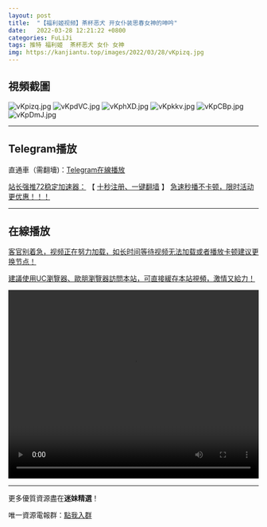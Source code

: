 ```yaml
---
layout: post
title:  "【福利姬视频】茶杯恶犬 开女仆装思春女神的呻吟"
date:   2022-03-28 12:21:22 +0800
categories: FuLiJi
tags: 推特 福利姬  茶杯恶犬 女仆 女神
img: https://kanjiantu.top/images/2022/03/28/vKpizq.jpg
---
```



## 視頻截圖

![vKpizq.jpg](https://kanjiantu.top/images/2022/03/28/vKpizq.jpg)
![vKpdVC.jpg](https://kanjiantu.top/images/2022/03/28/vKpdVC.jpg)
![vKphXD.jpg](https://kanjiantu.top/images/2022/03/28/vKphXD.jpg)
![vKpkkv.jpg](https://kanjiantu.top/images/2022/03/28/vKpkkv.jpg)
![vKpCBp.jpg](https://kanjiantu.top/images/2022/03/28/vKpCBp.jpg)
![vKpDmJ.jpg](https://kanjiantu.top/images/2022/03/28/vKpDmJ.jpg)

* * *
## Telegram播放

直通車（需翻墻)：[Telegram在線播放](https://t.me/mimeijingxuan/407)

<u>站长强推72稳定加速器：</u> 【 [十秒注册、一键翻墙](https://www.mimei.blog/skip/vpn.html) 】
<u>  急速秒播不卡顿，限时活动更优惠！！！</u>
* * *
## 在線播放
<u>客官别着急，视频正在努力加载，如长时间等待视频无法加载或者播放卡顿建议更换节点！</u>

<u>建議使用UC瀏覽器、歐朋瀏覽器訪問本站，可直接緩存本站視頻，激情又給力！</u>
<center><video src="https://cdn.publer.io/uploads/videos/6246cf64db2797357edec0a1/2bb96d5e0e50d2c2d8872e4fa726eca4.mp4" width="100%" height="380px" controls="controls"></video></center>


* * *
更多優質資源盡在**迷妹精選**！

唯一資源電報群：[點我入群](https://t.me/mimeijingxuan)


